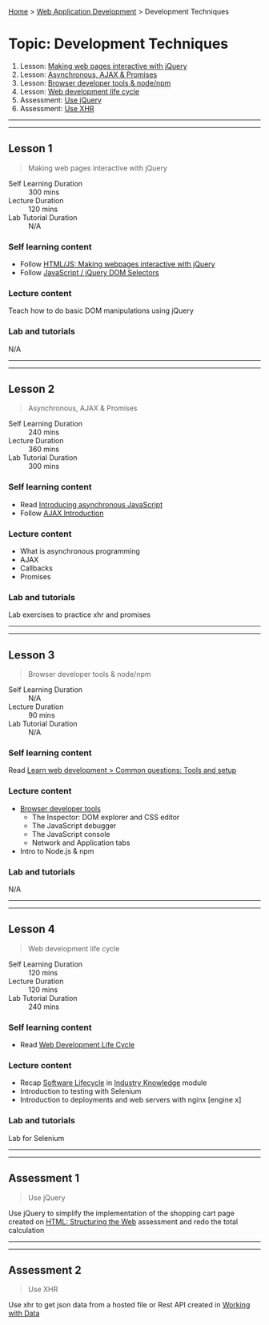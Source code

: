 [Home](../README.md) > [Web Application Development](./README.md) > Development Techniques

# Topic: Development Techniques

1. Lesson: [Making web pages interactive with jQuery](#lesson-1)
1. Lesson: [Asynchronous, AJAX & Promises](#lesson-2)
1. Lesson: [Browser developer tools & node/npm](#lesson-3)
1. Lesson: [Web development life cycle](#lesson-4)
1. Assessment: [Use jQuery](#assessment-1)
1. Assessment: [Use XHR](#assessment-2)

---

---

## Lesson 1

> Making web pages interactive with jQuery

<dl>
<dt>Self Learning Duration</dt>
<dd>300 mins</dd>
<dt>Lecture Duration</dt>
<dd>120 mins</dd>
<dt>Lab Tutorial Duration</dt>
<dd>N/A</dd>
</dl>

### Self learning content

- Follow [HTML/JS: Making webpages interactive with jQuery](https://www.khanacademy.org/computing/computer-programming/html-js-jquery)
- Follow [JavaScript / jQuery DOM Selectors](https://www.w3schools.com/js/js_jquery_selectors.asp)

### Lecture content

Teach how to do basic DOM manipulations using jQuery

### Lab and tutorials

N/A

---

---

## Lesson 2

> Asynchronous, AJAX & Promises

<dl>
<dt>Self Learning Duration</dt>
<dd>240 mins</dd>
<dt>Lecture Duration</dt>
<dd>360 mins</dd>
<dt>Lab Tutorial Duration</dt>
<dd>300 mins</dd>
</dl>

### Self learning content

- Read [Introducing asynchronous JavaScript](https://developer.mozilla.org/en-US/docs/Learn/JavaScript/Asynchronous/Introducing)
- Follow [AJAX Introduction](https://www.w3schools.com/js/js_ajax_intro.asp)

### Lecture content

- What is asynchronous programming
- AJAX
- Callbacks 
- Promises

### Lab and tutorials

Lab exercises to practice xhr and promises

---

---

## Lesson 3

> Browser developer tools & node/npm

<dl>
<dt>Self Learning Duration</dt>
<dd>N/A</dd>
<dt>Lecture Duration</dt>
<dd>90 mins</dd>
<dt>Lab Tutorial Duration</dt>
<dd>N/A</dd>
</dl>

### Self learning content

Read [Learn web development > Common questions: Tools and setup](https://developer.mozilla.org/en-US/docs/Learn/Common_questions#Tools_and_setup)

### Lecture content

- [Browser developer tools](https://developer.mozilla.org/en-US/docs/Learn/Common_questions/What_are_browser_developer_tools)
  - The Inspector: DOM explorer and CSS editor
  - The JavaScript debugger
  - The JavaScript console
  - Network and Application tabs
- Intro to Node.js & npm

### Lab and tutorials

N/A

---

---

## Lesson 4

> Web development life cycle

<dl>
<dt>Self Learning Duration</dt>
<dd>120 mins</dd>
<dt>Lecture Duration</dt>
<dd>120 mins</dd>
<dt>Lab Tutorial Duration</dt>
<dd>240 mins</dd>
</dl>

### Self learning content

- Read [Web Development Life Cycle](https://www.signitysolutions.com/blog/web-development-life-cycle/)

### Lecture content

- Recap [Software Lifecycle](../industry-knowledge/02-software-lifecycle.md) in [Industry Knowledge](../industry-knowledge/README.md) module
- Introduction to testing with Selenium
- Introduction to deployments and web servers with nginx [engine x]

### Lab and tutorials

Lab for Selenium

---

---

## Assessment 1

> Use jQuery

Use jQuery to simplify the implementation of the shopping cart page created on [HTML: Structuring the Web](./02-html-structuring-the-web.md) assessment and redo the total calculation

---

---

## Assessment 2

> Use XHR

Use xhr to get json data from a hosted file or Rest API created in [Working with Data](../working-with-data/README.md)
